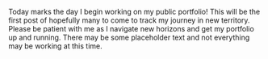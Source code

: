 Today marks the day I begin working on my public portfolio! This will be the first post of hopefully many to come to track my journey in new territory. Please be patient with me as I navigate new horizons and get my portfolio up and running. There may be some placeholder text and not everything may be working at this time. 